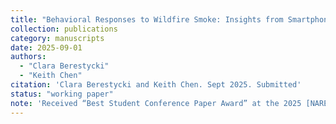 ```yaml
---
title: "Behavioral Responses to Wildfire Smoke: Insights from Smartphone Location Data"
collection: publications
category: manuscripts
date: 2025-09-01
authors:
  - "Clara Berestycki"
  - "Keith Chen"
citation: 'Clara Berestycki and Keith Chen. Sept 2025. Submitted'
status: "working paper"
note: 'Received “Best Student Conference Paper Award” at the 2025 [NAREA Conference](https://narea.org/meeting-2025/).'
---
```

